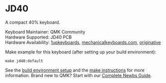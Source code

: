 JD40
===

A compact 40% keyboard.

Keyboard Maintainer: QMK Community  
Hardware Supported: JD40 PCB  
Hardware Availability: [1upkeyboards](https://www.1upkeyboards.com/shop/controllers/jd40-mkii-1up-keyboards-logo-pcb/), [mechanicalkeyboards.com](https://mechanicalkeyboards.com/shop/index.php?l=product_detail&p=2452), [originative](https://www.originativeco.com/products/jd40-pcb)

Make example for this keyboard (after setting up your build environment):

    make jd40:default

See the [build environment setup](https://docs.qmk.fm/#/getting_started_build_tools) and the [make instructions](https://docs.qmk.fm/#/getting_started_make_guide) for more information. Brand new to QMK? Start with our [Complete Newbs Guide](https://docs.qmk.fm/#/newbs).
